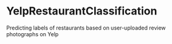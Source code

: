# YelpRestaurantClassification
Predicting labels of restaurants based on user-uploaded review photographs on Yelp
